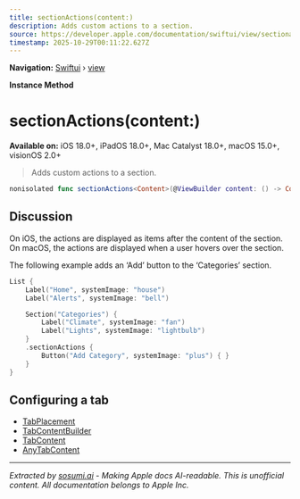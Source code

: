 ```yaml
---
title: sectionActions(content:)
description: Adds custom actions to a section.
source: https://developer.apple.com/documentation/swiftui/view/sectionactions(content:)
timestamp: 2025-10-29T00:11:22.627Z
---
```


**Navigation:** [Swiftui](/documentation/swiftui) › [view](/documentation/swiftui/view)

**Instance Method**

# sectionActions(content:)

**Available on:** iOS 18.0+, iPadOS 18.0+, Mac Catalyst 18.0+, macOS 15.0+, visionOS 2.0+

> Adds custom actions to a section.

```swift
nonisolated func sectionActions<Content>(@ViewBuilder content: () -> Content) -> some View where Content : View
```

## Discussion

On iOS, the actions are displayed as items after the content of the section. On macOS, the actions are displayed when a user hovers over the section.

The following example adds an ‘Add’ button to the ‘Categories’ section.

```swift
List {
    Label("Home", systemImage: "house")
    Label("Alerts", systemImage: "bell")

    Section("Categories") {
        Label("Climate", systemImage: "fan")
        Label("Lights", systemImage: "lightbulb")
    }
    .sectionActions {
        Button("Add Category", systemImage: "plus") { }
    }
}
```

## Configuring a tab

- [TabPlacement](/documentation/swiftui/tabplacement)
- [TabContentBuilder](/documentation/swiftui/tabcontentbuilder)
- [TabContent](/documentation/swiftui/tabcontent)
- [AnyTabContent](/documentation/swiftui/anytabcontent)

---

*Extracted by [sosumi.ai](https://sosumi.ai) - Making Apple docs AI-readable.*
*This is unofficial content. All documentation belongs to Apple Inc.*
